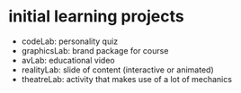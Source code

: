 # initial learning projects
-   codeLab: personality quiz
-   graphicsLab: brand package for course
-   avLab: educational video
-   realityLab: slide of content (interactive or animated)
-   theatreLab: activity that makes use of a lot of mechanics
